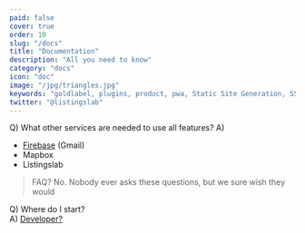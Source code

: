 ```yaml
---
paid: false
cover: true
order: 10
slug: "/docs"
title: "Documentation"
description: "All you need to know"
category: "docs"
icon: "doc"
image: "/jpg/triangles.jpg"
keywords: "goldlabel, plugins, product, pwa, Static Site Generation, SSR, free"
twitter: "@listingslab"
---
```

Q) What other services are needed to use all features? 
A)
- [Firebase](https://console.firebase.google.com/) (Gmail)
- Mapbox
- Listingslab

> FAQ? No. Nobody ever asks these questions, but we sure wish they would

Q) Where do I start?  
A) [Developer?](/docs/getting-started/)